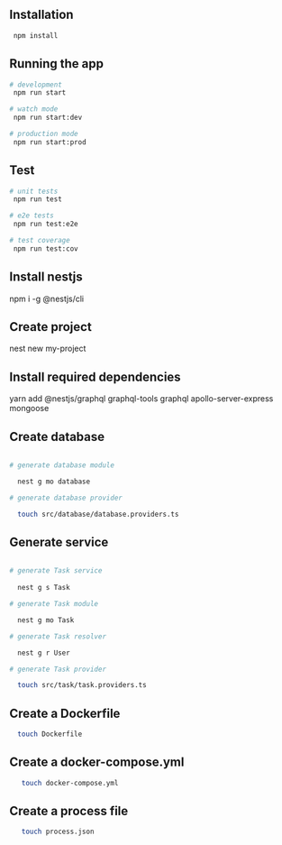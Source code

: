 ## Installation

```bash
 npm install
```

## Running the app

```bash
# development
 npm run start

# watch mode
 npm run start:dev

# production mode
 npm run start:prod
```

## Test

```bash
# unit tests
 npm run test

# e2e tests
 npm run test:e2e

# test coverage
 npm run test:cov
```

## Install nestjs
  npm i -g @nestjs/cli

## Create project
  nest new my-project

## Install required dependencies
  yarn add @nestjs/graphql graphql-tools graphql apollo-server-express mongoose

## Create database
```bash 

# generate database module

  nest g mo database

# generate database provider

  touch src/database/database.providers.ts

```
## Generate service
```bash

# generate Task service
  
  nest g s Task

# generate Task module

  nest g mo Task

# generate Task resolver

  nest g r User

# generate Task provider

  touch src/task/task.providers.ts


```
## Create a Dockerfile
```bash
  touch Dockerfile
```
## Create a docker-compose.yml
```bash   
   touch docker-compose.yml
```
## Create a process file
```bash  
   touch process.json
```

